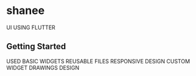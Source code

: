 # shanee

UI USING FLUTTER

## Getting Started

USED BASIC WIDGETS 
REUSABLE FILES
RESPONSIVE DESIGN
CUSTOM WIDGET DRAWINGS DESIGN

